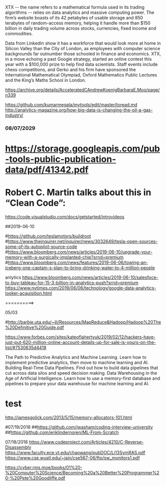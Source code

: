 
XTX -- the name refers to a mathematical formula used in its trading algorithms -- relies on data analytics and massive computing power. The firm’s website boasts of its 42 petabytes of usable storage and 850 terabytes of random-access memory, helping it handle more than $150 billion in daily trading volume across stocks, currencies, fixed income and commodities.

Data from LinkedIn show it has a workforce that would look more at home in Silicon Valley than the City of London, as employees with computer science backgrounds far outnumber those schooled in finance and economics. XTX, in a move echoing a past Google strategy, started an online contest this year with a $100,000 prize to help find data scientists. Staff events include chess competitions, and Gerko and his firm have sponsored the International Mathematical Olympiad, Oxford Mathematics Public Lectures and the King’s Maths School in London.



https://archive.org/details/AcceleratedCAndrewKoenigBarbaraE.Moo/page/n339

https://github.com/kumarmegala/mytools/edit/master/toread.md
http://analytics-magazine.org/how-big-data-is-changing-the-oil-a-gas-industry/


### 08/07/2029


# https://storage.googleapis.com/pub-tools-public-publication-data/pdf/41342.pdf


# Robert C. Martin talks about this in “Clean Code”:

https://code.visualstudio.com/docs/getstarted/introvideos


##2019-06-10

#https://github.com/teslamotors/buildroot
#https://www.theinquirer.net/inquirer/news/3032649/tesla-open-sources-some-of-its-autopilot-source-code
#https://www.bloomberg.com/news/articles/2019-06-10/upgrade-your-memory-with-a-surgically-implanted-chip?srnd=premium
#https://www.bloomberg.com/news/features/2019-06-06/towing-an-iceberg-one-captain-s-plan-to-bring-drinking-water-to-4-million-people

anlytics 
https://www.bloomberg.com/news/articles/2019-06-10/salesfoce-to-buy-tableau-for-15-3-billion-in-analytics-push?srnd=premium
https://www.nytimes.com/2019/06/06/technology/google-data-analytics-looker-acquisition.html


==========>







05/03

#http://barbie.uta.edu/~jli/Resources/MapReduce&Hadoop/Hadoop%20The%20Definitive%20Guide.pdf



https://www.forbes.com/sites/kateoflahertyuk/2019/02/12/hackers-have-just-put-620-million-online-account-details-up-for-sale-is-yours-on-the-list/#7530635d4418



The Path to Predictive Analytics and Machine Learning. 
        Learn how to implement predictive analytics, then move to machine learning and AI.
Building Real-Time Data Pipelines.
      Find out how to build data pipelines that cut across data silos and speed decision making.
Data Warehousing in the Age of Artificial Intelligence. 
       Learn how to use a memory-first database and pipelines to prepare your data warehouse for machine learning and AI.

# test
http://jamesgolick.com/2013/5/15/memory-allocators-101.html

#07/19/2018
##https://github.com/jwasham/coding-interview-university
##https://github.com/eriklindernoren/ML-From-Scratch



07/18/2018
https://www.codeproject.com/Articles/4210/C-Reverse-Disassembly
https://www.faculty.ece.vt.edu/chaowang/pubDOC/Li13SymRAS.pdf
https://www.cse.wustl.edu/~jain/cse567-06/ftp/sw_monitors1.pdf




https://cyber.rms.moe/books/01%20-%20Computer%20Science/Becoming%20a%20Better%20Programmer%20-%20Pete%20Goodliffe.pdf
